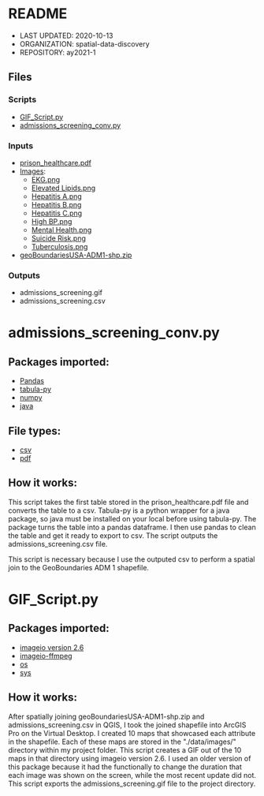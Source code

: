 # README

- LAST UPDATED: 2020-10-13
- ORGANIZATION: spatial-data-discovery
- REPOSITORY: ay2021-1


## Files

### Scripts 
* [GIF_Script.py](https://github.com/spatial-data-discovery/ay2021-1/blob/master/project/hannahslevin/GIF_Script.py)
* [admissions_screening_conv.py](https://github.com/spatial-data-discovery/ay2021-1/blob/master/project/hannahslevin/admissions_screening_conv.py)




### Inputs
- [prison_healthcare.pdf](https://github.com/spatial-data-discovery/ay2021-1/blob/master/project/hannahslevin/data/prison_healthcare.pdf)
- [Images](https://github.com/spatial-data-discovery/ay2021-1/tree/master/project/hannahslevin/data/images):
    - [EKG.png](https://github.com/spatial-data-discovery/ay2021-1/blob/master/project/hannahslevin/data/images/EKG.png)
    - [Elevated Lipids.png](https://github.com/spatial-data-discovery/ay2021-1/blob/master/project/hannahslevin/data/images/Elevated%20Lipids.png)
    - [Hepatitis A.png](https://github.com/spatial-data-discovery/ay2021-1/blob/master/project/hannahslevin/data/images/Hepatitis%20A.png)
    - [Hepatitis B.png](https://github.com/spatial-data-discovery/ay2021-1/blob/master/project/hannahslevin/data/images/Hepatitis%20B.png)
    - [Hepatitis C.png](https://github.com/spatial-data-discovery/ay2021-1/blob/master/project/hannahslevin/data/images/Hepatitis%20C.png)
    - [High BP.png](https://github.com/spatial-data-discovery/ay2021-1/blob/master/project/hannahslevin/data/images/High%20BP.png)
    - [Mental Health.png](https://github.com/spatial-data-discovery/ay2021-1/blob/master/project/hannahslevin/data/images/Mental%20Health.png)
    - [Suicide Risk.png](https://github.com/spatial-data-discovery/ay2021-1/blob/master/project/hannahslevin/data/images/Suicide%20Risk.png)
    - [Tuberculosis.png](https://github.com/spatial-data-discovery/ay2021-1/blob/master/project/hannahslevin/data/images/Tuberculosis.png)
- [geoBoundariesUSA-ADM1-shp.zip](https://github.com/spatial-data-discovery/ay2021-1/blob/master/project/hannahslevin/data/geoBoundariesUSA-ADM1-shp.zip)
    
### Outputs
- admissions_screening.gif
- admissions_screening.csv


# admissions_screening_conv.py
## Packages imported:
- [Pandas](https://pandas.pydata.org/)
- [tabula-py](https://pypi.org/project/tabula-py/)
- [numpy](https://numpy.org)
- [java](https://www.java.com/en/)

## File types:
* [csv](https://www.computerhope.com/issues/ch001356.htm)
* [pdf](https://www.computerhope.com/jargon/p/pdf.htm)

## How it works:
This script takes the first table stored in the prison_healthcare.pdf file and converts the table to a csv.  Tabula-py is a python wrapper for a java package, so java must be installed on your local before using tabula-py.  The package turns the table into a pandas dataframe.  I then use pandas to clean the table and get it ready to export to csv.  The script outputs the admissions_screening.csv file.  

This script is necessary because I use the outputed csv to perform a spatial join to the GeoBoundaries ADM 1 shapefile.  


# GIF_Script.py
## Packages imported:
- [imageio version 2.6](https://pypi.org/project/imageio/)
- [imageio-ffmpeg](https://github.com/imageio/imageio-ffmpeg)
- [os](https://docs.python.org/3/library/os.html)
- [sys](https://docs.python.org/3/library/sys.html)
## How it works:
After spatially joining geoBoundariesUSA-ADM1-shp.zip and admissions_screening.csv in QGIS, I took the joined shapefile into ArcGIS Pro on the Virtual Desktop.  I created 10 maps that showcased each attribute in the shapefile.  Each of these maps are stored in the "./data/images/" directory within my project folder.  This script creates a GIF out of the 10 maps in that directory using imageio version 2.6.  I used an older version of this package because it had the functionally to change the duration that each image was shown on the screen, while the most recent update did not.  This script exports the admissions_screening.gif file to the project directory. 
